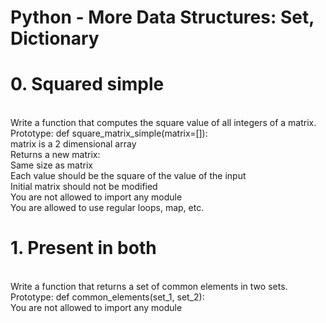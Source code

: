 <h1>Python - More Data Structures: Set, Dictionary</h1>
<h1>0. Squared simple</h1>
<br>
Write a function that computes the square value of all integers of a matrix.
<br>
Prototype: def square_matrix_simple(matrix=[]):<br>
matrix is a 2 dimensional array<br>
Returns a new matrix:<br>
Same size as matrix<br>
Each value should be the square of the value of the input<br>
Initial matrix should not be modified<br>
You are not allowed to import any module<br>
You are allowed to use regular loops, map, etc.<br>
<h1>1. Present in both</h1>
<br>
Write a function that returns a set of common elements in two sets.
<br>
Prototype: def common_elements(set_1, set_2):<br>
You are not allowed to import any module<br
